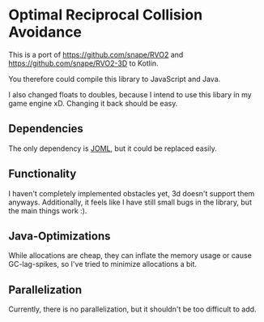 # Optimal Reciprocal Collision Avoidance

This is a port of https://github.com/snape/RVO2 and https://github.com/snape/RVO2-3D to Kotlin.

You therefore could compile this library to JavaScript and Java.

I also changed floats to doubles, because I intend to use this libary in my game engine xD.
Changing it back should be easy.

## Dependencies

The only dependency is [JOML](https://github.com/JOML-CI/JOML), but it could be replaced easily.

## Functionality

I haven't completely implemented obstacles yet, 3d doesn't support them anyways.
Additionally, it feels like I have still small bugs in the library, but the main things work :).

## Java-Optimizations

While allocations are cheap, they can inflate the memory usage or cause GC-lag-spikes,
so I've tried to minimize allocations a bit.

## Parallelization

Currently, there is no parallelization, but it shouldn't be too difficult to add.